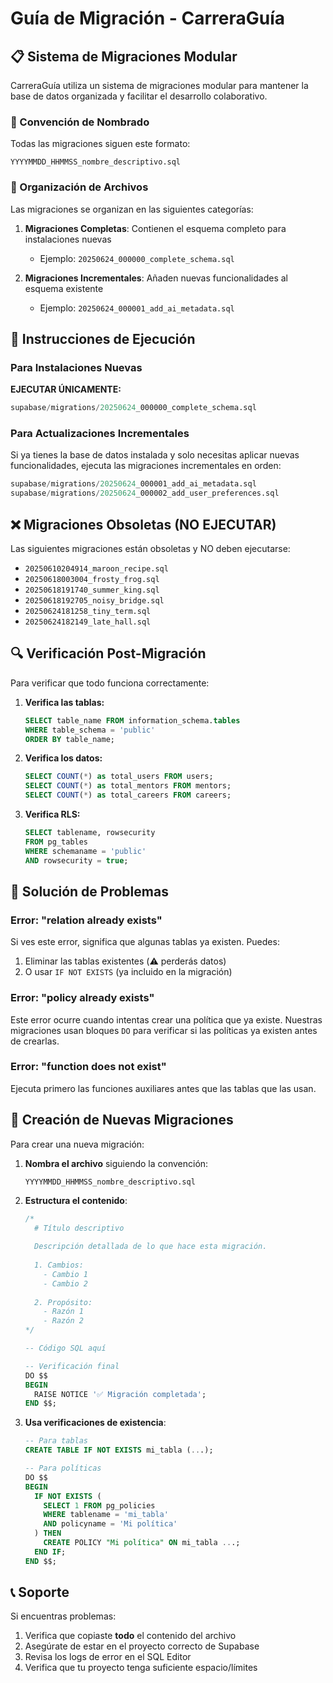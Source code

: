 # Guía de Migración - CarreraGuía

## 📋 Sistema de Migraciones Modular

CarreraGuía utiliza un sistema de migraciones modular para mantener la base de datos organizada y facilitar el desarrollo colaborativo.

### 🔄 Convención de Nombrado

Todas las migraciones siguen este formato:
```
YYYYMMDD_HHMMSS_nombre_descriptivo.sql
```

### 📂 Organización de Archivos

Las migraciones se organizan en las siguientes categorías:

1. **Migraciones Completas**: Contienen el esquema completo para instalaciones nuevas
   - Ejemplo: `20250624_000000_complete_schema.sql`

2. **Migraciones Incrementales**: Añaden nuevas funcionalidades al esquema existente
   - Ejemplo: `20250624_000001_add_ai_metadata.sql`

## 🚀 Instrucciones de Ejecución

### Para Instalaciones Nuevas

**EJECUTAR ÚNICAMENTE:**
```sql
supabase/migrations/20250624_000000_complete_schema.sql
```

### Para Actualizaciones Incrementales

Si ya tienes la base de datos instalada y solo necesitas aplicar nuevas funcionalidades, ejecuta las migraciones incrementales en orden:

```sql
supabase/migrations/20250624_000001_add_ai_metadata.sql
supabase/migrations/20250624_000002_add_user_preferences.sql
```

## ❌ Migraciones Obsoletas (NO EJECUTAR)

Las siguientes migraciones están obsoletas y NO deben ejecutarse:
- `20250610204914_maroon_recipe.sql`
- `20250618003004_frosty_frog.sql` 
- `20250618191740_summer_king.sql`
- `20250618192705_noisy_bridge.sql`
- `20250624181258_tiny_term.sql`
- `20250624182149_late_hall.sql`

## 🔍 Verificación Post-Migración

Para verificar que todo funciona correctamente:

1. **Verifica las tablas:**
   ```sql
   SELECT table_name FROM information_schema.tables 
   WHERE table_schema = 'public' 
   ORDER BY table_name;
   ```

2. **Verifica los datos:**
   ```sql
   SELECT COUNT(*) as total_users FROM users;
   SELECT COUNT(*) as total_mentors FROM mentors;
   SELECT COUNT(*) as total_careers FROM careers;
   ```

3. **Verifica RLS:**
   ```sql
   SELECT tablename, rowsecurity 
   FROM pg_tables 
   WHERE schemaname = 'public' 
   AND rowsecurity = true;
   ```

## 🚨 Solución de Problemas

### Error: "relation already exists"
Si ves este error, significa que algunas tablas ya existen. Puedes:
1. Eliminar las tablas existentes (⚠️ perderás datos)
2. O usar `IF NOT EXISTS` (ya incluido en la migración)

### Error: "policy already exists"
Este error ocurre cuando intentas crear una política que ya existe. Nuestras migraciones usan bloques `DO` para verificar si las políticas ya existen antes de crearlas.

### Error: "function does not exist"
Ejecuta primero las funciones auxiliares antes que las tablas que las usan.

## 📝 Creación de Nuevas Migraciones

Para crear una nueva migración:

1. **Nombra el archivo** siguiendo la convención:
   ```
   YYYYMMDD_HHMMSS_nombre_descriptivo.sql
   ```

2. **Estructura el contenido**:
   ```sql
   /*
     # Título descriptivo
     
     Descripción detallada de lo que hace esta migración.
     
     1. Cambios:
       - Cambio 1
       - Cambio 2
     
     2. Propósito:
       - Razón 1
       - Razón 2
   */
   
   -- Código SQL aquí
   
   -- Verificación final
   DO $$
   BEGIN
     RAISE NOTICE '✅ Migración completada';
   END $$;
   ```

3. **Usa verificaciones de existencia**:
   ```sql
   -- Para tablas
   CREATE TABLE IF NOT EXISTS mi_tabla (...);
   
   -- Para políticas
   DO $$
   BEGIN
     IF NOT EXISTS (
       SELECT 1 FROM pg_policies 
       WHERE tablename = 'mi_tabla' 
       AND policyname = 'Mi política'
     ) THEN
       CREATE POLICY "Mi política" ON mi_tabla ...;
     END IF;
   END $$;
   ```

## 📞 Soporte

Si encuentras problemas:
1. Verifica que copiaste **todo** el contenido del archivo
2. Asegúrate de estar en el proyecto correcto de Supabase
3. Revisa los logs de error en el SQL Editor
4. Verifica que tu proyecto tenga suficiente espacio/límites
